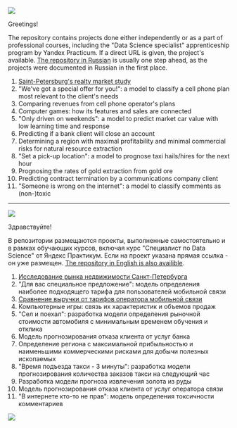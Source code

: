 <a id='link1'></a>
<a id='ENG'></a>
<a href="#RUS"><img src='https://img.shields.io/badge/ENG-RUS-green'></a>

Greetings!

The repository contains projects done either independently or as a part of professional courses,
including the "Data Science specialist" apprenticeship program by Yandex Practicum.
If a direct URL is given, the project's available.
[The repository in Russian](https://github.com/idrv/portfolio-rus) is usually one step ahead,
as the projects were documented in Russian in the first place.

1. [Saint-Petersburg's realty market study](https://github.com/idrv/portfolio-eng/tree/main/Saint-PetersburgRealtyStudyEng)
2. "We've got a special offer for you!": a model to classify a cell phone plan most relevant to the client's needs
3. Comparing revenues from cell phone operator's plans
4. Computer games: how its features and sales are connected
5. "Only driven on weekends": a model to predict market car value with low learning time and response
6. Predicting if a bank client will close an account
7. Determining a region with maximal profitability and minimal commercial risks for natural resource extraction
8. "Set a pick-up location": a model to prognose taxi hails/hires for the next hour
9. Prognosing the rates of gold extraction from gold ore
10. Predicting contract termination by a communications company client
11. "Someone is wrong on the internet": a model to classify comments as (non-)toxic

---
<a id='RUS'></a>
<a id='link2'></a>
<a href="#ENG"><img src='https://img.shields.io/badge/RUS-ENG-green'></a>


Здравствуйте!

В репозитории размещаются проекты, выполненные самостоятельно и в рамках обучающих курсов, включая курс "Специалист по Data Science"
от Яндекс Практикум. Если на проект указана прямая ссылка - он уже размещен.
[The repository in English is also availible](https://github.com/idrv/portfolio-eng).

1. [Исследование рынка недвижимости Санкт-Петербурга](https://github.com/idrv/portfolio-rus/tree/main/Saint-PetersburgRealtyStudy)
2. "Для вас специальное предложение": модель определения наиболее подходящего тарифа для пользователей мобильной связи
3. [Сравнение выручки от тарифов оператора мобильной связи](https://github.com/idrv/portfolio-rus/blob/main/CompairingRevenuesCellPhonePlans/README.md)
4. Компьютерные игры: связь их характеристик и объемов продаж
5. "Сел и поехал": разработка модели определения рыночной стоимости автомобиля с минимальным временем обучения и отклика
6. Модель прогнозирования отказа клиента от услуг банка
7. Определение региона с максимальной прибыльностью и наименьшими коммерческими рисками для добычи полезных ископаемых
8. "Время подъезда такси - 3 минуты": разработка модели прогнозирования количества заказов такси на следующий час
9. Разработка модели прогноза извлечения золота из руды
10. Модель прогнозирования отказа клиента от услуг оператора связи
11. "В интернете кто-то не прав": модель определения токсичности комментариев

<a href="#link1"><img src='https://img.shields.io/badge/Back on top-&#x21A9-yellow'></a>
